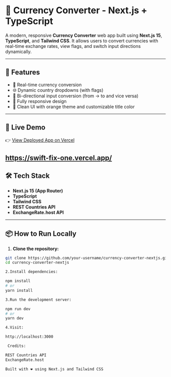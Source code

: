 # 💱 Currency Converter - Next.js + TypeScript

A modern, responsive **Currency Converter** web app built using **Next.js 15**, **TypeScript**, and **Tailwind CSS**. It allows users to convert currencies with real-time exchange rates, view flags, and switch input directions dynamically.

---

## 🚀 Features

- 🔁 Real-time currency conversion
- 🌐 Dynamic country dropdowns (with flags)
- 🔄 Bi-directional input conversion (from → to and vice versa)
- 📱 Fully responsive design
- 🎨 Clean UI with orange theme and customizable title color

---

## 🔗 Live Demo

👉 [View Deployed App on Vercel]()  
> 
https://swift-fix-one.vercel.app/
---

## 🛠️ Tech Stack

- **Next.js 15 (App Router)**
- **TypeScript**
- **Tailwind CSS**
- **REST Countries API**
- **ExchangeRate.host API**

---

## 📦 How to Run Locally

1. **Clone the repository:**

```bash
git clone https://github.com/your-username/currency-converter-nextjs.git
cd currency-converter-nextjs

2.Install dependencies:

npm install
# or
yarn install

3.Run the development server:

npm run dev
# or
yarn dev

4.Visit:

http://localhost:3000

 Credits:

REST Countries API
ExchangeRate.host

Built with ❤️ using Next.js and Tailwind CSS
